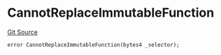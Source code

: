 # CannotReplaceImmutableFunction
[Git Source](https://github.com/thrackle-io/tron/blob/eb8a3e1cf83581100fd90ef911919e537c2c55cb/src/protocol/economic/ruleProcessor/RuleProcessorDiamondLib.sol)


```solidity
error CannotReplaceImmutableFunction(bytes4 _selector);
```

